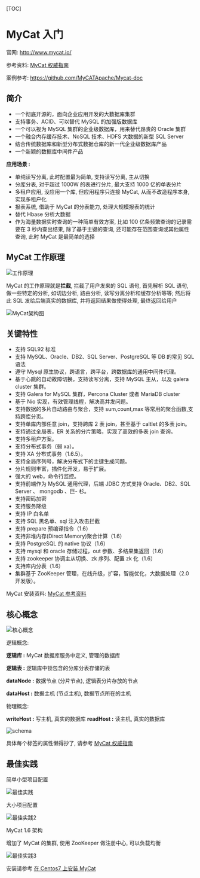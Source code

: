 [TOC]

# MyCat 入门

官网: http://www.mycat.io/

参考资料: [MyCat 权威指南](http://www.mycat.io/document/mycat-definitive-guide.pdf)

案例参考: https://github.com/MyCATApache/Mycat-doc

## 简介

-   一个彻底开源的，面向企业应用开发的大数据库集群
-   支持事务、ACID、可以替代 MySQL 的加强版数据库
-   一个可以视为 MySQL 集群的企业级数据库，用来替代昂贵的 Oracle 集群
-   一个融合内存缓存技术、NoSQL 技术、HDFS 大数据的新型 SQL Server
-   结合传统数据库和新型分布式数据仓库的新一代企业级数据库产品
-   一个新颖的数据库中间件产品

**应用场景 :**

-   单纯读写分离, 此时配置最为简单, 支持读写分离, 主从切换
-   分库分表, 对于超过 1000W 的表进行分片, 最大支持 1000 亿的单表分片
-   多租户应用, 没应用一个库, 但应用程序只连接 MyCat, 从而不改造程序本身, 实现多租户化
-   报表系统, 借助于 MyCat 的分表能力, 处理大规模报表的统计
-   替代 Hbase 分析大数据
-   作为海量数据实时查询的一种简单有效方案, 比如 100 亿条频繁查询的记录需要在 3 秒内查出结果, 除了基于主键的查询, 还可能存在范围查询或其他属性查询, 此时 MyCat 是最简单的选择

## MyCat 工作原理

![工作原理](res/工作原理.png)

MyCat 的工作原理就是**拦截**, 拦截了用户发来的 SQL 语句, 首先解析 SQL 语句, 做一些特定的分析, 如切边分析, 路由分析, 读写分离分析和缓存分析等等; 然后将此 SQL 发给后端真实的数据库, 并将返回结果做使得处理, 最终返回给用户

![MyCat架构图](res/架构.png 'MyCat 架构图')

## 关键特性

-   支持 SQL92 标准
-   支持 MySQL、Oracle、DB2、SQL Server、PostgreSQL 等 DB 的常见 SQL 语法
-   遵守 Mysql 原生协议，跨语言，跨平台，跨数据库的通用中间件代理。
-   基于心跳的自动故障切换，支持读写分离，支持 MySQL 主从，以及 galera cluster 集群。
-   支持 Galera for MySQL 集群，Percona Cluster 或者 MariaDB cluster
-   基于 Nio 实现，有效管理线程，解决高并发问题。
-   支持数据的多片自动路由与聚合，支持 sum,count,max 等常用的聚合函数,支持跨库分页。
-   支持单库内部任意 join，支持跨库 2 表 join，甚至基于 caltlet 的多表 join。
-   支持通过全局表，ER 关系的分片策略，实现了高效的多表 join 查询。
-   支持多租户方案。
-   支持分布式事务（弱 xa）。
-   支持 XA 分布式事务（1.6.5）。
-   支持全局序列号，解决分布式下的主键生成问题。
-   分片规则丰富，插件化开发，易于扩展。
-   强大的 web，命令行监控。
-   支持前端作为 MySQL 通用代理，后端 JDBC 方式支持 Oracle、DB2、SQL Server 、 mongodb 、巨- 杉。
-   支持密码加密
-   支持服务降级
-   支持 IP 白名单
-   支持 SQL 黑名单、sql 注入攻击拦截
-   支持 prepare 预编译指令（1.6）
-   支持非堆内存(Direct Memory)聚合计算（1.6）
-   支持 PostgreSQL 的 native 协议（1.6）
-   支持 mysql 和 oracle 存储过程，out 参数、多结果集返回（1.6）
-   支持 zookeeper 协调主从切换、zk 序列、配置 zk 化（1.6）
-   支持库内分表（1.6）
-   集群基于 ZooKeeper 管理，在线升级，扩容，智能优化，大数据处理（2.0 开发版）。

MyCat 安装资料: [MyCat 参考资料](https://github.com/Mao-PC/Notes/tree/master/Middle/db/4-%E6%95%B0%E6%8D%AE%E5%BA%93%E4%B8%AD%E9%97%B4%E4%BB%B6/Mycat%E8%A1%A5%E5%85%85%E8%B5%84%E6%96%99)

## 核心概念

![核心概念](res/核心概念.png)

逻辑概念:

**逻辑库 :** MyCat 数据库服务中定义, 管理的数据库

**逻辑表 :** 逻辑库中锁包含的分库分表存储的表

**dataNode :** 数据节点 (分片节点), 逻辑表分片存放的节点

**dataHost :** 数据主机 (节点主机), 数据节点所在的主机

物理概念:

**writeHost :** 写主机, 真实的数据库
**readHost :** 读主机, 真实的数据库

![schema](res/schema.png)

具体每个标签的属性懒得抄了, 请参考 [MyCat 权威指南](http://www.mycat.io/document/mycat-definitive-guide.pdf)

## 最佳实践

简单小型项目配置

![最佳实践](res/最佳实践.png)

大小项目配置

![最佳实践2](res/最佳实践2.png)

MyCat 1.6 架构

增加了 MyCat 的集群, 使用 ZooKeeper 做注册中心, 可以负载均衡

![最佳实践3](res/最佳实践3.png)



安装请参考 [在 Centos7 上安装 MyCat](../4-数据库中间件/Mycat补充资料/Centos7上Mycat安装.pdf)